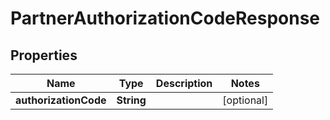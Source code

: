 

# PartnerAuthorizationCodeResponse


## Properties

Name | Type | Description | Notes
------------ | ------------- | ------------- | -------------
**authorizationCode** | **String** |  |  [optional]



